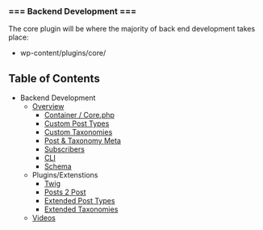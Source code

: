 ### === Backend Development ===

The core plugin will be where the majority of back end development takes place:

* wp-content/plugins/core/

## Table of Contents

* Backend Development
  * [Overview](README.md)
    * [Container / Core.php](container.md)
    * [Custom Post Types](post-types.md)
    * [Custom Taxonomies](taxonomies.md)
    * [Post & Taxonomy Meta](object-meta.md)
    * [Subscribers](subscribers.md)
    * [CLI](cli.md)
    * [Schema](schema.md)
  * Plugins/Extenstions
    * [Twig](https://twig.symfony.com/)
    * [Posts 2 Post](https://github.com/scribu/wp-posts-to-posts/wiki)
    * [Extended Post Types](https://github.com/johnbillion/extended-cpts/blob/master/README.md)
    * [Extended Taxonomies](https://github.com/johnbillion/extended-taxos/blob/master/README.md)
  * [Videos](videos.md)
